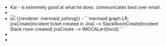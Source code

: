 - Kai - is extremely good at what he does. communicates best over email.
-
- <img src="https://mermaid.ink/img/ICBncmFwaCBMUjsKamlyYUNyZWF0ZVtJbmNpZGVudCB0aWNrZXQgY3JlYXRlZCBpbiBKaXJhXSAtLT4gU2xhY2tSb29tQ3JlYXRlW0luY2lkZW50IFNsYWNrIHJvb20gY3JlYXRlZF0KCg" />
  {{renderer :mermaid_sohxvg}}
	- ```mermaid 
	  graph LR;
	  jiraCreate[Incident ticket created in Jira] --> SlackRoomCreate[Incident Slack room created]
	  jiraCreate --> IMOCALert[Incid]
	  ```
-
-
